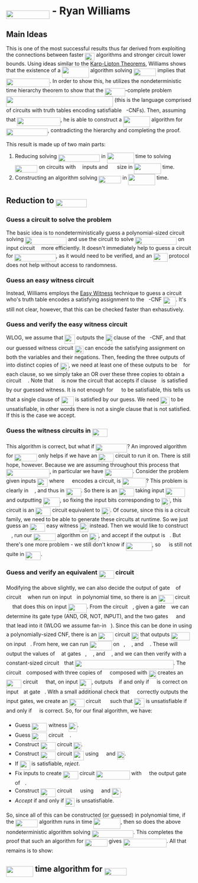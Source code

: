 # <img src="/notes/papers/tex/c464c32159fb6b1c835b3a18e61d617b.svg?invert_in_darkmode&sanitize=true" align="middle" width="117.41940374999999pt" height="22.831056599999986pt"/> - Ryan Williams

## Main Ideas

This is one of the most successful results thus far derived from exploiting the connections between faster <img src="/notes/papers/tex/95d4aeb7638140fd70ba48c1d0a76c2d.svg?invert_in_darkmode&sanitize=true" align="middle" width="25.890204449999988pt" height="20.09134050000002pt"/> algorithms and stronger circuit lower bounds.  Using ideas similar to the [Karp-Lipton Theorems](https://matthewkatzman.github.io/notes/background/karpLipton.html), Williams shows that the existence of a <img src="/notes/papers/tex/580d2dd5f5e10006692ef30c167f899b.svg?invert_in_darkmode&sanitize=true" align="middle" width="72.96195554999998pt" height="29.190975000000005pt"/> algorithm solving <img src="/notes/papers/tex/e7580cf94f7e56cdc50b4caab1ea57d6.svg?invert_in_darkmode&sanitize=true" align="middle" width="60.410476499999994pt" height="20.09134050000002pt"/> implies that <img src="/notes/papers/tex/c464c32159fb6b1c835b3a18e61d617b.svg?invert_in_darkmode&sanitize=true" align="middle" width="117.41940374999999pt" height="22.831056599999986pt"/>.  In order to show this, he utilizes the nondeterministic time hierarchy theorem to show that the <img src="/notes/papers/tex/3262497f78af8a499e76e85f7bdb9422.svg?invert_in_darkmode&sanitize=true" align="middle" width="54.42894764999999pt" height="22.55708729999998pt"/>-complete problem <img src="/notes/papers/tex/6bab82e097333608b39a4f0318a259f0.svg?invert_in_darkmode&sanitize=true" align="middle" width="289.35310305pt" height="29.190975000000005pt"/> (this is the language comprised of circuits with truth tables encoding satisfiable <img src="/notes/papers/tex/5dc642f297e291cfdde8982599601d7e.svg?invert_in_darkmode&sanitize=true" align="middle" width="8.219209349999991pt" height="21.18721440000001pt"/>-CNFs).  Then, assuming that <img src="/notes/papers/tex/94fdaf8e26e648fb2cf841509b689fa2.svg?invert_in_darkmode&sanitize=true" align="middle" width="117.41940374999999pt" height="22.55708729999998pt"/>, he is able to construct a <img src="/notes/papers/tex/e119a75a614a5a9010358e2c22694996.svg?invert_in_darkmode&sanitize=true" align="middle" width="72.2355678pt" height="28.92981300000002pt"/> algorithm for <img src="/notes/papers/tex/c9142515ff708cd84adf6c3fa602afce.svg?invert_in_darkmode&sanitize=true" align="middle" width="112.19088374999998pt" height="20.09134050000002pt"/>, contradicting the hierarchy and completing the proof.

This result is made up of two main parts:

1. Reducing solving <img src="/notes/papers/tex/c9142515ff708cd84adf6c3fa602afce.svg?invert_in_darkmode&sanitize=true" align="middle" width="112.19088374999998pt" height="20.09134050000002pt"/> in <img src="/notes/papers/tex/580d2dd5f5e10006692ef30c167f899b.svg?invert_in_darkmode&sanitize=true" align="middle" width="72.96195554999998pt" height="29.190975000000005pt"/> time to solving <img src="/notes/papers/tex/e7580cf94f7e56cdc50b4caab1ea57d6.svg?invert_in_darkmode&sanitize=true" align="middle" width="60.410476499999994pt" height="20.09134050000002pt"/> on circuits with <img src="/notes/papers/tex/55a049b8f161ae7cfeb0197d75aff967.svg?invert_in_darkmode&sanitize=true" align="middle" width="9.86687624999999pt" height="14.15524440000002pt"/> inputs and <img src="/notes/papers/tex/caffed0f63065b42501fe6d23e50bbf9.svg?invert_in_darkmode&sanitize=true" align="middle" width="17.132905349999987pt" height="27.91243950000002pt"/> size in <img src="/notes/papers/tex/580d2dd5f5e10006692ef30c167f899b.svg?invert_in_darkmode&sanitize=true" align="middle" width="72.96195554999998pt" height="29.190975000000005pt"/> time.
2. Constructing an algorithm solving <img src="/notes/papers/tex/e7580cf94f7e56cdc50b4caab1ea57d6.svg?invert_in_darkmode&sanitize=true" align="middle" width="60.410476499999994pt" height="20.09134050000002pt"/> in <img src="/notes/papers/tex/580d2dd5f5e10006692ef30c167f899b.svg?invert_in_darkmode&sanitize=true" align="middle" width="72.96195554999998pt" height="29.190975000000005pt"/> time.

## Reduction to <img src="/notes/papers/tex/a80f5ecaa8042cd91d0c3c3d8c2a99b0.svg?invert_in_darkmode&sanitize=true" align="middle" width="83.74385084999999pt" height="22.55708729999998pt"/>

### Guess a circuit to solve the problem

The basic idea is to nondeterministically guess a polynomial-sized circuit solving <img src="/notes/papers/tex/c9142515ff708cd84adf6c3fa602afce.svg?invert_in_darkmode&sanitize=true" align="middle" width="112.19088374999998pt" height="20.09134050000002pt"/> and use the circuit to solve <img src="/notes/papers/tex/c9142515ff708cd84adf6c3fa602afce.svg?invert_in_darkmode&sanitize=true" align="middle" width="112.19088374999998pt" height="20.09134050000002pt"/> on input circuit <img src="/notes/papers/tex/332cc365a4987aacce0ead01b8bdcc0b.svg?invert_in_darkmode&sanitize=true" align="middle" width="9.39498779999999pt" height="14.15524440000002pt"/> more efficiently.  It doesn't immediately help to guess a circuit for <img src="/notes/papers/tex/c9142515ff708cd84adf6c3fa602afce.svg?invert_in_darkmode&sanitize=true" align="middle" width="112.19088374999998pt" height="20.09134050000002pt"/>, as it would need to be verified, and an <img src="/notes/papers/tex/44ef1114da486eb37eea5ad4706dcb1a.svg?invert_in_darkmode&sanitize=true" align="middle" width="38.03635109999999pt" height="22.55708729999998pt"/> protocol does not help without access to randomness.

### Guess an easy witness circuit

Instead, Williams employs the [Easy Witness](https://matthewkatzman.github.io/notes/papers/easyWitness.html) technique to guess a circuit who's truth table encodes a satisfying assignment to the <img src="/notes/papers/tex/5dc642f297e291cfdde8982599601d7e.svg?invert_in_darkmode&sanitize=true" align="middle" width="8.219209349999991pt" height="21.18721440000001pt"/>-CNF <img src="/notes/papers/tex/083da1124b81d709f20f2575ae9138c3.svg?invert_in_darkmode&sanitize=true" align="middle" width="34.06973294999999pt" height="24.65753399999998pt"/>.  It's still not clear, however, that this can be checked faster than exhasutively.

### Guess and verify the easy witness circuit

WLOG, we assume that <img src="/notes/papers/tex/8d41ab09ae7be76584ba0a0206c3aaae.svg?invert_in_darkmode&sanitize=true" align="middle" width="27.843647699999988pt" height="24.65753399999998pt"/> outputs the <img src="/notes/papers/tex/2816079e0c533ee8a8148e5215141fe3.svg?invert_in_darkmode&sanitize=true" align="middle" width="18.06055514999999pt" height="27.91243950000002pt"/> clause of the <img src="/notes/papers/tex/5dc642f297e291cfdde8982599601d7e.svg?invert_in_darkmode&sanitize=true" align="middle" width="8.219209349999991pt" height="21.18721440000001pt"/>-CNF, and that our guessed witness circuit <img src="/notes/papers/tex/829155081bfc81fe0e227bcb9d85f0ec.svg?invert_in_darkmode&sanitize=true" align="middle" width="22.979505449999987pt" height="22.465723500000017pt"/> can encode the satisfying assignment on both the variables and their negations.  Then, feeding the three outputs of <img src="/notes/papers/tex/332cc365a4987aacce0ead01b8bdcc0b.svg?invert_in_darkmode&sanitize=true" align="middle" width="9.39498779999999pt" height="14.15524440000002pt"/> into distinct copies of <img src="/notes/papers/tex/829155081bfc81fe0e227bcb9d85f0ec.svg?invert_in_darkmode&sanitize=true" align="middle" width="22.979505449999987pt" height="22.465723500000017pt"/>, we need at least one of these outputs to be <img src="/notes/papers/tex/034d0a6be0424bffe9a6e7ac9236c0f5.svg?invert_in_darkmode&sanitize=true" align="middle" width="8.219209349999991pt" height="21.18721440000001pt"/> for each clause, so we simply take an OR over these three copies to obtain a circuit <img src="/notes/papers/tex/78ec2b7008296ce0561cf83393cb746d.svg?invert_in_darkmode&sanitize=true" align="middle" width="14.06623184999999pt" height="22.465723500000017pt"/>.  Note that <img src="/notes/papers/tex/78ec2b7008296ce0561cf83393cb746d.svg?invert_in_darkmode&sanitize=true" align="middle" width="14.06623184999999pt" height="22.465723500000017pt"/> is now the circuit that accepts if clause <img src="/notes/papers/tex/77a3b857d53fb44e33b53e4c8b68351a.svg?invert_in_darkmode&sanitize=true" align="middle" width="5.663225699999989pt" height="21.68300969999999pt"/> is satisfied by our guessed witness.  It is not enough for <img src="/notes/papers/tex/78ec2b7008296ce0561cf83393cb746d.svg?invert_in_darkmode&sanitize=true" align="middle" width="14.06623184999999pt" height="22.465723500000017pt"/> to be satisfiable, this tells us that a single clause of <img src="/notes/papers/tex/083da1124b81d709f20f2575ae9138c3.svg?invert_in_darkmode&sanitize=true" align="middle" width="34.06973294999999pt" height="24.65753399999998pt"/> is satisfied by our guess.  We need <img src="/notes/papers/tex/b87e77f2609be78cb2c53d79f3503c69.svg?invert_in_darkmode&sanitize=true" align="middle" width="25.02517214999999pt" height="22.465723500000017pt"/> to be unsatisfiable, in other words there is not a single clause that is not satisfied.  If this is the case we accept.

### Guess the witness circuits in <img src="/notes/papers/tex/28eff24ac0d17d1a919fe192b1b915f7.svg?invert_in_darkmode&sanitize=true" align="middle" width="41.072846099999985pt" height="22.55708729999998pt"/>

This algorithm is correct, but what if <img src="/notes/papers/tex/a17cf7a047e98b90d06031b49d9b3654.svg?invert_in_darkmode&sanitize=true" align="middle" width="84.96538379999998pt" height="22.831056599999986pt"/>?  An improved algorithm for <img src="/notes/papers/tex/e7580cf94f7e56cdc50b4caab1ea57d6.svg?invert_in_darkmode&sanitize=true" align="middle" width="60.410476499999994pt" height="20.09134050000002pt"/> only helps if we have an <img src="/notes/papers/tex/28eff24ac0d17d1a919fe192b1b915f7.svg?invert_in_darkmode&sanitize=true" align="middle" width="41.072846099999985pt" height="22.55708729999998pt"/> circuit to run it on.  There is still hope, however.  Because we are assuming throughout this process that <img src="/notes/papers/tex/94fdaf8e26e648fb2cf841509b689fa2.svg?invert_in_darkmode&sanitize=true" align="middle" width="117.41940374999999pt" height="22.55708729999998pt"/>, in particular we have <img src="/notes/papers/tex/ee60ed589a44cddcdae677571b9630b6.svg?invert_in_darkmode&sanitize=true" align="middle" width="75.91278089999999pt" height="22.55708729999998pt"/>.  Consider the problem given inputs <img src="/notes/papers/tex/916f0679823642ab7562419206bfad75.svg?invert_in_darkmode&sanitize=true" align="middle" width="27.966501749999992pt" height="22.465723500000017pt"/> where <img src="/notes/papers/tex/9b325b9e31e85137d1de765f43c0f8bc.svg?invert_in_darkmode&sanitize=true" align="middle" width="12.92464304999999pt" height="22.465723500000017pt"/> encodes a circuit, is <img src="/notes/papers/tex/f4272b724bec57f9e86ef14d41800725.svg?invert_in_darkmode&sanitize=true" align="middle" width="64.49611739999999pt" height="24.65753399999998pt"/>?  This problem is clearly in <img src="/notes/papers/tex/a4cf30090cf9c69b2183d5a7e2b9e77c.svg?invert_in_darkmode&sanitize=true" align="middle" width="12.92230829999999pt" height="22.55708729999998pt"/>, and thus in <img src="/notes/papers/tex/28eff24ac0d17d1a919fe192b1b915f7.svg?invert_in_darkmode&sanitize=true" align="middle" width="41.072846099999985pt" height="22.55708729999998pt"/>.  So there is an <img src="/notes/papers/tex/28eff24ac0d17d1a919fe192b1b915f7.svg?invert_in_darkmode&sanitize=true" align="middle" width="41.072846099999985pt" height="22.55708729999998pt"/> taking input <img src="/notes/papers/tex/d685be28f5dbcb008288cbc1f5d54d45.svg?invert_in_darkmode&sanitize=true" align="middle" width="52.54192019999999pt" height="24.65753399999998pt"/> and outputting <img src="/notes/papers/tex/9cfa87d83204231f2cfadae5dc6a7189.svg?invert_in_darkmode&sanitize=true" align="middle" width="45.236040299999985pt" height="24.65753399999998pt"/>, so fixing the input bits corresponding to <img src="/notes/papers/tex/829155081bfc81fe0e227bcb9d85f0ec.svg?invert_in_darkmode&sanitize=true" align="middle" width="22.979505449999987pt" height="22.465723500000017pt"/>, this circuit is an <img src="/notes/papers/tex/28eff24ac0d17d1a919fe192b1b915f7.svg?invert_in_darkmode&sanitize=true" align="middle" width="41.072846099999985pt" height="22.55708729999998pt"/> circuit equivalent to <img src="/notes/papers/tex/829155081bfc81fe0e227bcb9d85f0ec.svg?invert_in_darkmode&sanitize=true" align="middle" width="22.979505449999987pt" height="22.465723500000017pt"/>.  Of course, since this is a circuit family, we need to be able to generate these circuits at runtime.  So we just guess an <img src="/notes/papers/tex/28eff24ac0d17d1a919fe192b1b915f7.svg?invert_in_darkmode&sanitize=true" align="middle" width="41.072846099999985pt" height="22.55708729999998pt"/> easy witness <img src="/notes/papers/tex/55de7c977d70e96604c7d89b724a45b7.svg?invert_in_darkmode&sanitize=true" align="middle" width="22.979505449999987pt" height="24.7161288pt"/> instead.  Then we would like to construct <img src="/notes/papers/tex/78ec2b7008296ce0561cf83393cb746d.svg?invert_in_darkmode&sanitize=true" align="middle" width="14.06623184999999pt" height="22.465723500000017pt"/>, run our <img src="/notes/papers/tex/e7580cf94f7e56cdc50b4caab1ea57d6.svg?invert_in_darkmode&sanitize=true" align="middle" width="60.410476499999994pt" height="20.09134050000002pt"/> algorithm on <img src="/notes/papers/tex/b87e77f2609be78cb2c53d79f3503c69.svg?invert_in_darkmode&sanitize=true" align="middle" width="25.02517214999999pt" height="22.465723500000017pt"/>, and accept if the output is <img src="/notes/papers/tex/29632a9bf827ce0200454dd32fc3be82.svg?invert_in_darkmode&sanitize=true" align="middle" width="8.219209349999991pt" height="21.18721440000001pt"/>.  But there's one more problem - we still don't know if <img src="/notes/papers/tex/1a240769adc85674d782acc6491a3513.svg?invert_in_darkmode&sanitize=true" align="middle" width="70.55897144999999pt" height="22.55708729999998pt"/>, so <img src="/notes/papers/tex/78ec2b7008296ce0561cf83393cb746d.svg?invert_in_darkmode&sanitize=true" align="middle" width="14.06623184999999pt" height="22.465723500000017pt"/> is still not quite in <img src="/notes/papers/tex/28eff24ac0d17d1a919fe192b1b915f7.svg?invert_in_darkmode&sanitize=true" align="middle" width="41.072846099999985pt" height="22.55708729999998pt"/>.

### Guess and verify an equivalent <img src="/notes/papers/tex/28eff24ac0d17d1a919fe192b1b915f7.svg?invert_in_darkmode&sanitize=true" align="middle" width="41.072846099999985pt" height="22.55708729999998pt"/> circuit

Modifying the above slightly, we can also decide the output of gate <img src="/notes/papers/tex/36b5afebdba34564d884d347484ac0c7.svg?invert_in_darkmode&sanitize=true" align="middle" width="7.710416999999989pt" height="21.68300969999999pt"/> of circuit <img src="/notes/papers/tex/332cc365a4987aacce0ead01b8bdcc0b.svg?invert_in_darkmode&sanitize=true" align="middle" width="9.39498779999999pt" height="14.15524440000002pt"/> when run on input <img src="/notes/papers/tex/77a3b857d53fb44e33b53e4c8b68351a.svg?invert_in_darkmode&sanitize=true" align="middle" width="5.663225699999989pt" height="21.68300969999999pt"/> in polynomial time, so there is an <img src="/notes/papers/tex/28eff24ac0d17d1a919fe192b1b915f7.svg?invert_in_darkmode&sanitize=true" align="middle" width="41.072846099999985pt" height="22.55708729999998pt"/> circuit <img src="/notes/papers/tex/9b325b9e31e85137d1de765f43c0f8bc.svg?invert_in_darkmode&sanitize=true" align="middle" width="12.92464304999999pt" height="22.465723500000017pt"/> that does this on input <img src="/notes/papers/tex/6200347a9c5582b076159123cf7e83cb.svg?invert_in_darkmode&sanitize=true" align="middle" width="50.165831099999984pt" height="24.65753399999998pt"/>.  From the circuit <img src="/notes/papers/tex/332cc365a4987aacce0ead01b8bdcc0b.svg?invert_in_darkmode&sanitize=true" align="middle" width="9.39498779999999pt" height="14.15524440000002pt"/>, given a gate <img src="/notes/papers/tex/36b5afebdba34564d884d347484ac0c7.svg?invert_in_darkmode&sanitize=true" align="middle" width="7.710416999999989pt" height="21.68300969999999pt"/> we can determine its gate type (AND, OR, NOT, INPUT), and the two gates <img src="/notes/papers/tex/82b58c8d1599d08c33130ebcf4a2e7c8.svg?invert_in_darkmode&sanitize=true" align="middle" width="13.321977899999991pt" height="21.68300969999999pt"/> and <img src="/notes/papers/tex/981454b94267c6f3c7c16130c91dcac6.svg?invert_in_darkmode&sanitize=true" align="middle" width="13.321977899999991pt" height="21.68300969999999pt"/> that lead into it (WLOG we assume fan-in <img src="/notes/papers/tex/76c5792347bb90ef71cfbace628572cf.svg?invert_in_darkmode&sanitize=true" align="middle" width="8.219209349999991pt" height="21.18721440000001pt"/>).  Since this can be done in using a polynomially-sized CNF, there is an <img src="/notes/papers/tex/28eff24ac0d17d1a919fe192b1b915f7.svg?invert_in_darkmode&sanitize=true" align="middle" width="41.072846099999985pt" height="22.55708729999998pt"/> circuit <img src="/notes/papers/tex/3dd6c1a0a138e7b0c517ea2dc27c04aa.svg?invert_in_darkmode&sanitize=true" align="middle" width="20.37901634999999pt" height="22.465723500000017pt"/> that outputs <img src="/notes/papers/tex/d8fd565ded9585dd13b3f2206f32705d.svg?invert_in_darkmode&sanitize=true" align="middle" width="50.50799324999999pt" height="21.68300969999999pt"/> on input <img src="/notes/papers/tex/36b5afebdba34564d884d347484ac0c7.svg?invert_in_darkmode&sanitize=true" align="middle" width="7.710416999999989pt" height="21.68300969999999pt"/>.  From here, we can run <img src="/notes/papers/tex/b8bf9417178a721385d0e4524acf8700.svg?invert_in_darkmode&sanitize=true" align="middle" width="59.94627539999999pt" height="24.65753399999998pt"/> on <img src="/notes/papers/tex/36b5afebdba34564d884d347484ac0c7.svg?invert_in_darkmode&sanitize=true" align="middle" width="7.710416999999989pt" height="21.68300969999999pt"/>, <img src="/notes/papers/tex/82b58c8d1599d08c33130ebcf4a2e7c8.svg?invert_in_darkmode&sanitize=true" align="middle" width="13.321977899999991pt" height="21.68300969999999pt"/>, and <img src="/notes/papers/tex/981454b94267c6f3c7c16130c91dcac6.svg?invert_in_darkmode&sanitize=true" align="middle" width="13.321977899999991pt" height="21.68300969999999pt"/>.  These will output the values of <img src="/notes/papers/tex/332cc365a4987aacce0ead01b8bdcc0b.svg?invert_in_darkmode&sanitize=true" align="middle" width="9.39498779999999pt" height="14.15524440000002pt"/> at gates <img src="/notes/papers/tex/36b5afebdba34564d884d347484ac0c7.svg?invert_in_darkmode&sanitize=true" align="middle" width="7.710416999999989pt" height="21.68300969999999pt"/>, <img src="/notes/papers/tex/82b58c8d1599d08c33130ebcf4a2e7c8.svg?invert_in_darkmode&sanitize=true" align="middle" width="13.321977899999991pt" height="21.68300969999999pt"/>, and <img src="/notes/papers/tex/981454b94267c6f3c7c16130c91dcac6.svg?invert_in_darkmode&sanitize=true" align="middle" width="13.321977899999991pt" height="21.68300969999999pt"/>, and we can then verify with a constant-sized circuit <img src="/notes/papers/tex/4f4f4e395762a3af4575de74c019ebb5.svg?invert_in_darkmode&sanitize=true" align="middle" width="5.936097749999991pt" height="20.221802699999984pt"/> that <img src="/notes/papers/tex/4e9d08ae71ae59acb54e0d1c29f1d485.svg?invert_in_darkmode&sanitize=true" align="middle" width="266.275845pt" height="24.65753399999998pt"/>.  The circuit <img src="/notes/papers/tex/4f4f4e395762a3af4575de74c019ebb5.svg?invert_in_darkmode&sanitize=true" align="middle" width="5.936097749999991pt" height="20.221802699999984pt"/> composed with three copies of <img src="/notes/papers/tex/9b325b9e31e85137d1de765f43c0f8bc.svg?invert_in_darkmode&sanitize=true" align="middle" width="12.92464304999999pt" height="22.465723500000017pt"/> composed with <img src="/notes/papers/tex/3dd6c1a0a138e7b0c517ea2dc27c04aa.svg?invert_in_darkmode&sanitize=true" align="middle" width="20.37901634999999pt" height="22.465723500000017pt"/> creates an <img src="/notes/papers/tex/28eff24ac0d17d1a919fe192b1b915f7.svg?invert_in_darkmode&sanitize=true" align="middle" width="41.072846099999985pt" height="22.55708729999998pt"/> circuit <img src="/notes/papers/tex/84df98c65d88c6adf15d4645ffa25e47.svg?invert_in_darkmode&sanitize=true" align="middle" width="13.08219659999999pt" height="22.465723500000017pt"/> that, on input <img src="/notes/papers/tex/aa20264597f5a63b51587e0581c48f2c.svg?invert_in_darkmode&sanitize=true" align="middle" width="33.46496009999999pt" height="24.65753399999998pt"/>, outputs <img src="/notes/papers/tex/034d0a6be0424bffe9a6e7ac9236c0f5.svg?invert_in_darkmode&sanitize=true" align="middle" width="8.219209349999991pt" height="21.18721440000001pt"/> if and only if <img src="/notes/papers/tex/9b325b9e31e85137d1de765f43c0f8bc.svg?invert_in_darkmode&sanitize=true" align="middle" width="12.92464304999999pt" height="22.465723500000017pt"/> is correct on input <img src="/notes/papers/tex/77a3b857d53fb44e33b53e4c8b68351a.svg?invert_in_darkmode&sanitize=true" align="middle" width="5.663225699999989pt" height="21.68300969999999pt"/> at gate <img src="/notes/papers/tex/36b5afebdba34564d884d347484ac0c7.svg?invert_in_darkmode&sanitize=true" align="middle" width="7.710416999999989pt" height="21.68300969999999pt"/>.  With a small additional check that <img src="/notes/papers/tex/9b325b9e31e85137d1de765f43c0f8bc.svg?invert_in_darkmode&sanitize=true" align="middle" width="12.92464304999999pt" height="22.465723500000017pt"/> correctly outputs the input gates, we create an <img src="/notes/papers/tex/28eff24ac0d17d1a919fe192b1b915f7.svg?invert_in_darkmode&sanitize=true" align="middle" width="41.072846099999985pt" height="22.55708729999998pt"/> circuit <img src="/notes/papers/tex/7f081d1835e90a8884079517a9963dde.svg?invert_in_darkmode&sanitize=true" align="middle" width="16.87213934999999pt" height="24.7161288pt"/> such that <img src="/notes/papers/tex/ad4298abad6b90607defe7a428bba415.svg?invert_in_darkmode&sanitize=true" align="middle" width="27.83107964999999pt" height="24.7161288pt"/> is unsatisfiable if and only if <img src="/notes/papers/tex/9b325b9e31e85137d1de765f43c0f8bc.svg?invert_in_darkmode&sanitize=true" align="middle" width="12.92464304999999pt" height="22.465723500000017pt"/> is correct.  So, for our final algorithm, we have:

* Guess <img src="/notes/papers/tex/28eff24ac0d17d1a919fe192b1b915f7.svg?invert_in_darkmode&sanitize=true" align="middle" width="41.072846099999985pt" height="22.55708729999998pt"/> witness <img src="/notes/papers/tex/55de7c977d70e96604c7d89b724a45b7.svg?invert_in_darkmode&sanitize=true" align="middle" width="22.979505449999987pt" height="24.7161288pt"/>.
* Guess <img src="/notes/papers/tex/28eff24ac0d17d1a919fe192b1b915f7.svg?invert_in_darkmode&sanitize=true" align="middle" width="41.072846099999985pt" height="22.55708729999998pt"/> circuit <img src="/notes/papers/tex/9b325b9e31e85137d1de765f43c0f8bc.svg?invert_in_darkmode&sanitize=true" align="middle" width="12.92464304999999pt" height="22.465723500000017pt"/>.
* Construct <img src="/notes/papers/tex/28eff24ac0d17d1a919fe192b1b915f7.svg?invert_in_darkmode&sanitize=true" align="middle" width="41.072846099999985pt" height="22.55708729999998pt"/> circuit <img src="/notes/papers/tex/3dd6c1a0a138e7b0c517ea2dc27c04aa.svg?invert_in_darkmode&sanitize=true" align="middle" width="20.37901634999999pt" height="22.465723500000017pt"/>.
* Construct <img src="/notes/papers/tex/28eff24ac0d17d1a919fe192b1b915f7.svg?invert_in_darkmode&sanitize=true" align="middle" width="41.072846099999985pt" height="22.55708729999998pt"/> circuit <img src="/notes/papers/tex/ad4298abad6b90607defe7a428bba415.svg?invert_in_darkmode&sanitize=true" align="middle" width="27.83107964999999pt" height="24.7161288pt"/> using <img src="/notes/papers/tex/9b325b9e31e85137d1de765f43c0f8bc.svg?invert_in_darkmode&sanitize=true" align="middle" width="12.92464304999999pt" height="22.465723500000017pt"/> and <img src="/notes/papers/tex/3dd6c1a0a138e7b0c517ea2dc27c04aa.svg?invert_in_darkmode&sanitize=true" align="middle" width="20.37901634999999pt" height="22.465723500000017pt"/>.
* If <img src="/notes/papers/tex/ad4298abad6b90607defe7a428bba415.svg?invert_in_darkmode&sanitize=true" align="middle" width="27.83107964999999pt" height="24.7161288pt"/> is satisfiable, *reject*.
* Fix inputs to create <img src="/notes/papers/tex/28eff24ac0d17d1a919fe192b1b915f7.svg?invert_in_darkmode&sanitize=true" align="middle" width="41.072846099999985pt" height="22.55708729999998pt"/> circuit <img src="/notes/papers/tex/23cf0bdaec5f1835d3634e2964b11932.svg?invert_in_darkmode&sanitize=true" align="middle" width="91.07861729999999pt" height="24.7161288pt"/> with <img src="/notes/papers/tex/57b114de2466e9d3f996b2c31d5d4bb1.svg?invert_in_darkmode&sanitize=true" align="middle" width="12.97380149999999pt" height="21.68300969999999pt"/> the output gate of <img src="/notes/papers/tex/332cc365a4987aacce0ead01b8bdcc0b.svg?invert_in_darkmode&sanitize=true" align="middle" width="9.39498779999999pt" height="14.15524440000002pt"/>.
* Construct <img src="/notes/papers/tex/28eff24ac0d17d1a919fe192b1b915f7.svg?invert_in_darkmode&sanitize=true" align="middle" width="41.072846099999985pt" height="22.55708729999998pt"/> circuit <img src="/notes/papers/tex/78ec2b7008296ce0561cf83393cb746d.svg?invert_in_darkmode&sanitize=true" align="middle" width="14.06623184999999pt" height="22.465723500000017pt"/> using <img src="/notes/papers/tex/aca94dc4280088e4b15ee4be41751fd0.svg?invert_in_darkmode&sanitize=true" align="middle" width="13.18495034999999pt" height="24.7161288pt"/> and <img src="/notes/papers/tex/55de7c977d70e96604c7d89b724a45b7.svg?invert_in_darkmode&sanitize=true" align="middle" width="22.979505449999987pt" height="24.7161288pt"/>.
* *Accept* if and only if <img src="/notes/papers/tex/b87e77f2609be78cb2c53d79f3503c69.svg?invert_in_darkmode&sanitize=true" align="middle" width="25.02517214999999pt" height="22.465723500000017pt"/> is unsatisfiable.

So, since all of this can be constructed (or guessed) in polynomial time, if the <img src="/notes/papers/tex/e7580cf94f7e56cdc50b4caab1ea57d6.svg?invert_in_darkmode&sanitize=true" align="middle" width="60.410476499999994pt" height="20.09134050000002pt"/> algorithm runs in time <img src="/notes/papers/tex/580d2dd5f5e10006692ef30c167f899b.svg?invert_in_darkmode&sanitize=true" align="middle" width="72.96195554999998pt" height="29.190975000000005pt"/>, then so does the above nondeterministic algorithm solving <img src="/notes/papers/tex/c9142515ff708cd84adf6c3fa602afce.svg?invert_in_darkmode&sanitize=true" align="middle" width="112.19088374999998pt" height="20.09134050000002pt"/>.  This completes the proof that such an algorithm for <img src="/notes/papers/tex/e7580cf94f7e56cdc50b4caab1ea57d6.svg?invert_in_darkmode&sanitize=true" align="middle" width="60.410476499999994pt" height="20.09134050000002pt"/> gives <img src="/notes/papers/tex/c464c32159fb6b1c835b3a18e61d617b.svg?invert_in_darkmode&sanitize=true" align="middle" width="117.41940374999999pt" height="22.831056599999986pt"/>.  All that remains is to show:

## <img src="/notes/papers/tex/580d2dd5f5e10006692ef30c167f899b.svg?invert_in_darkmode&sanitize=true" align="middle" width="72.96195554999998pt" height="29.190975000000005pt"/> time algorithm for <img src="/notes/papers/tex/e7580cf94f7e56cdc50b4caab1ea57d6.svg?invert_in_darkmode&sanitize=true" align="middle" width="60.410476499999994pt" height="20.09134050000002pt"/>

